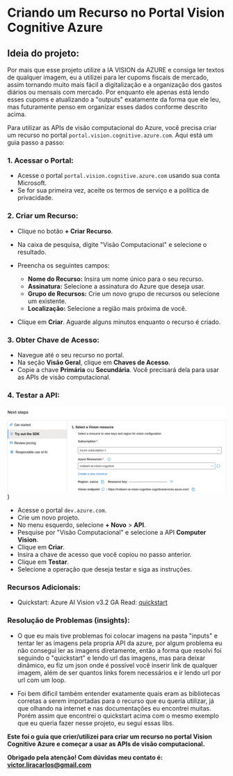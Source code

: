 # Criando um Recurso no Portal Vision Cognitive Azure

## Ideia do projeto:

Por mais que esse projeto utilize a IA VISION da AZURE e consiga ler textos de qualquer imagem, eu a utilizei para ler cupoms fiscais de mercado, assim tornando muito mais fácil a digitalização e a organização dos gastos diários ou mensais com mercado. Por enquanto ele apenas está lendo esses cupoms e atualizando a "outputs" exatamente da forma que ele leu, mas futuramente penso em organizar esses dados conforme descrito acima.

Para utilizar as APIs de visão computacional do Azure, você precisa criar um recurso no portal `portal.vision.cognitive.azure.com`. Aqui está um guia passo a passo:

### 1. Acessar o Portal:

* Acesse o portal `portal.vision.cognitive.azure.com` usando sua conta Microsoft.
* Se for sua primeira vez, aceite os termos de serviço e a política de privacidade.

### 2. Criar um Recurso:

* Clique no botão **+ Criar Recurso**.
* Na caixa de pesquisa, digite "Visão Computacional" e selecione o resultado.
* Preencha os seguintes campos:

    - **Nome do Recurso:** Insira um nome único para o seu recurso.
    - **Assinatura:** Selecione a assinatura do Azure que deseja usar.
    - **Grupo de Recursos:** Crie um novo grupo de recursos ou selecione um existente.
    - **Localização:** Selecione a região mais próxima de você.

* Clique em **Criar**. Aguarde alguns minutos enquanto o recurso é criado.

### 3. Obter Chave de Acesso:

* Navegue até o seu recurso no portal.
* Na seção **Visão Geral**, clique em **Chaves de Acesso**.
* Copie a chave **Primária** ou **Secundária**. Você precisará dela para usar as APIs de visão computacional.

### 4. Testar a API:

![Chaves da API Azure Vision](https://raw.githubusercontent.com/VicLira/azureml-ai900-ocr/main/imgs_readme/chave_azure.png))


* Acesse o portal `dev.azure.com`.
* Crie um novo projeto.
* No menu esquerdo, selecione **+ Novo** > **API**.
* Pesquise por "Visão Computacional" e selecione a API **Computer Vision**.
* Clique em **Criar**.
* Insira a chave de acesso que você copiou no passo anterior.
* Clique em **Testar**.
* Selecione a operação que deseja testar e siga as instruções.

### Recursos Adicionais:

* Quickstart: Azure AI Vision v3.2 GA Read: [quickstart](https://learn.microsoft.com/en-us/azure/ai-services/computer-vision/quickstarts-sdk/client-library?tabs=linux%2Cvisual-studio&pivots=programming-language-python)

### Resolução de Problemas (insights):

* O que eu mais tive problemas foi colocar imagens na pasta "inputs" e tentar ler as imagens pela propria API da azure, por algum problema eu não consegui ler as imagens diretamente, então a forma que resolvi foi seguindo o "quickstart" e lendo url das imagens, mas para deixar dinâmico, eu fiz um json onde é possivel você inserir link de qualquer imagem, além de ser quantos links forem necessários e ir lendo url por url com um loop.

* Foi bem dificil também entender exatamente quais eram as bibliotecas corretas a serem importadas para o recurso que eu queria utilizar, já que olhando na internet e nas documentações eu encontrei muitas. Porém assim que encontrei o quickstart acima com o mesmo exemplo que eu queria fazer nesse projeto, eu segui essas libs.

**Este foi o guia que crier/utilizei para criar um recurso no portal Vision Cognitive Azure e começar a usar as APIs de visão computacional.**

**Obrigado pela atenção! Com dúvidas meu contato é: victor.liracarlos@gmail.com**
